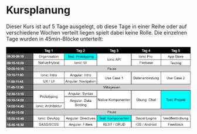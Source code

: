 # Kursplanung

Dieser Kurs ist auf 5 Tage ausgelegt, ob diese Tage in einer Reihe oder auf verschiedene Wochen verteilt liegen spielt dabei keine Rolle. Die einzelnen Tage wurden in 45min-Blöcke unterteilt:  


![](.gitbook/assets/bildschirmfoto-2019-01-07-um-09.50.37.png)

